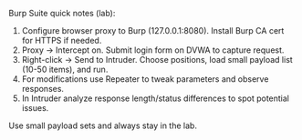 Burp Suite quick notes (lab):
1. Configure browser proxy to Burp (127.0.0.1:8080). Install Burp CA cert for HTTPS if needed.
2. Proxy -> Intercept on. Submit login form on DVWA to capture request.
3. Right-click -> Send to Intruder. Choose positions, load small payload list (10-50 items), and run.
4. For modifications use Repeater to tweak parameters and observe responses.
5. In Intruder analyze response length/status differences to spot potential issues.

Use small payload sets and always stay in the lab.
